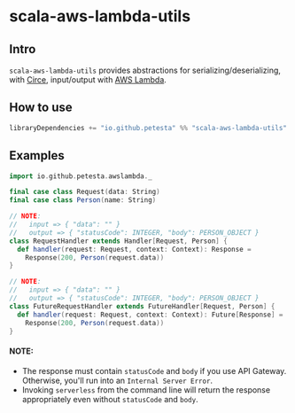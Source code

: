 scala-aws-lambda-utils
======================

## Intro
`scala-aws-lambda-utils` provides abstractions for serializing/deserializing, with [Circe], input/output with [AWS Lambda].

## How to use
```scala
libraryDependencies += "io.github.petesta" %% "scala-aws-lambda-utils" % "0.1.1"
```

## Examples
```scala
import io.github.petesta.awslambda._

final case class Request(data: String)
final case class Person(name: String)

// NOTE:
//   input => { "data": "" }
//   output => { "statusCode": INTEGER, "body": PERSON_OBJECT }
class RequestHandler extends Handler[Request, Person] {
  def handler(request: Request, context: Context): Response =
    Response(200, Person(request.data))
}

// NOTE:
//   input => { "data": "" }
//   output => { "statusCode": INTEGER, "body": PERSON_OBJECT }
class FutureRequestHandler extends FutureHandler[Request, Person] {
  def handler(request: Request, context: Context): Future[Response] =
    Response(200, Person(request.data))
}
```

#### NOTE:
* The response must contain `statusCode` and `body` if you use API Gateway. Otherwise, you'll run into an `Internal Server Error`.
* Invoking `serverless` from the command line will return the response appropriately even without `statusCode` and `body`.

[AWS Lambda]: https://aws.amazon.com/lambda/
[Circe]: https://circe.github.io/circe/
